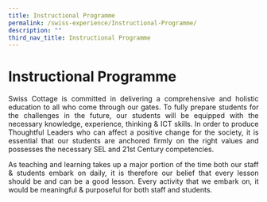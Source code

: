 ```yaml
---
title: Instructional Programme
permalink: /swiss-experience/Instructional-Programme/
description: ""
third_nav_title: Instructional Programme
---
```

# Instructional Programme

<p style="text-align: justify;">Swiss Cottage is committed in delivering a comprehensive and holistic education to all who come through our gates. To fully prepare students for the challenges in the future, our students will be equipped with the necessary knowledge, experience, thinking &amp; ICT skills. In order to produce Thoughtful Leaders who can affect a positive change for the society, it is essential that our students are anchored firmly on the right values and possesses the necessary SEL and 21st Century competencies.</p>

<p style="text-align: justify;">As teaching and learning takes up a major portion of the time both our staff &amp; students embark on daily, it is therefore our belief that every lesson should be and can be a good lesson. Every activity that we embark on, it would be meaningful &amp; purposeful for both staff and students.</p>

